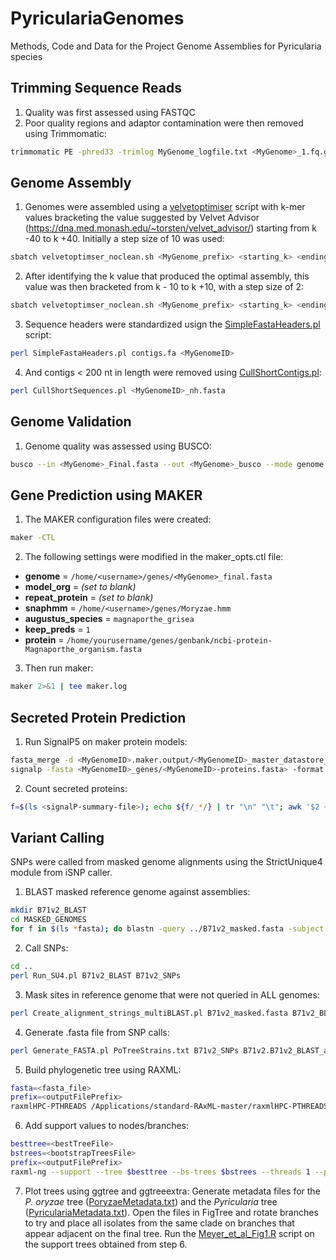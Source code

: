 # PyriculariaGenomes
Methods, Code and Data for the Project Genome Assemblies for Pyricularia species
## Trimming Sequence Reads
1. Quality was first assessed using FASTQC
2. Poor quality regions and adaptor contamination were then removed using Trimmomatic:
```bash
trimmomatic PE -phred33 -trimlog MyGenome_logfile.txt <MyGenome>_1.fq.gz <MyGenome>_2.fq.gz <MyGenome>_1_paired.fq <MyGenome>_1_unpaired.fq <MyGenome>_2_paired.fq <MyGenome>_2_unpaired.fq ILLUMINACLIP<path/to/adaptors.fasta>:2:30:10 SLIDINGWINDOW:20:20 MINLEN:120
```
## Genome Assembly
1. Genomes were assembled using a [velvetoptimiser](/scripts/velvetoptimiser_noclean.sh) script with k-mer values bracketing the value suggested by Velvet Advisor (https://dna.med.monash.edu/~torsten/velvet_advisor/) starting from k -40 to k +40. Initially a step size of 10 was used:
```bash
sbatch velvetoptimser_noclean.sh <MyGenome_prefix> <starting_k> <ending_k> 10
```
2. After identifying the k value that produced the optimal assembly, this value was then bracketed from k - 10 to k +10, with a step size of 2:
```bash
sbatch velvetoptimser_noclean.sh <MyGenome_prefix> <starting_k> <ending_k> 2
```
3. Sequence headers were standardized usign the [SimpleFastaHeaders.pl](/scripts/SimpleFastaHeaders.pl) script:
```bash
perl SimpleFastaHeaders.pl contigs.fa <MyGenomeID>
```
4. And contigs < 200 nt in length were removed using [CullShortContigs.pl](/scripts/CullShortContigs.pl):
```bash
perl CullShortSequences.pl <MyGenomeID>_nh.fasta
```
## Genome Validation
1. Genome quality was assessed using BUSCO:
```bash
busco --in <MyGenome>_Final.fasta --out <MyGenome>_busco --mode genome --lineage_dataset ascomycota_odb10 -f
```
## Gene Prediction using MAKER
1. The MAKER configuration files were created:
```bash
maker -CTL
```
2. The following settings were modified in the maker_opts.ctl file:
- **genome** = `/home/<username>/genes/<MyGenome>_final.fasta`
- **model_org** = *(set to blank)*
- **repeat_protein** = *(set to blank)*
- **snaphmm** = `/home/<username>/genes/Moryzae.hmm`
- **augustus_species** = `magnaporthe_grisea`
- **keep_preds** = `1`
- **protein** = `/home/yourusername/genes/genbank/ncbi-protein-Magnaporthe_organism.fasta`

3. Then run maker:
```bash
maker 2>&1 | tee maker.log
```
## Secreted Protein Prediction
1. Run SignalP5 on maker protein models:
```bash
fasta_merge -d <MyGenomeID>.maker.output/<MyGenomeID>_master_datastore_index.log -o <MyGenomeID>_genes
signalp -fasta <MyGenomeID>_genes/<MyGenomeID>-proteins.fasta> -format short -prefix <MyGenomeID>
```
2. Count secreted proteins:
```bash
f=$(ls <signalP-summary-file>); echo ${f/_*/} | tr "\n" "\t"; awk '$2 ~ /^SP/' $f |  wc -l
```
## Variant Calling
SNPs were called from masked genome alignments using the StrictUnique4 module from iSNP caller.
1. BLAST masked reference genome against assemblies:
```bash
mkdir B71v2_BLAST
cd MASKED_GENOMES
for f in $(ls *fasta); do blastn -query ../B71v2_masked.fasta -subject $f -evalue 1e-20 -max_target_seqs 20000 -outfmt '6 qseqid sseqid qstart qend sstart send btop' > ../B71v2_BLAST/B71v2.${f/_*/}.BLAST; done
```
2. Call SNPs:
```bash
cd ..
perl Run_SU4.pl B71v2_BLAST B71v2_SNPs
```
3. Mask sites in reference genome that were not queried in ALL genomes:
```bash
perl Create_alignment_strings_multiBLAST.pl B71v2_masked.fasta B71v2_BLAST
```
4. Generate .fasta file from SNP calls:
```bash
perl Generate_FASTA.pl PoTreeStrains.txt B71v2_SNPs B71v2.B71v2_BLAST_alignments
```
5. Build phylogenetic tree using RAXML:
```bash
fasta=<fasta_file>
prefix=<outputFilePrefix>
raxmlHPC-PTHREADS /Applications/standard-RAxML-master/raxmlHPC-PTHREADS -T 12 -m GTRCAT -n $prefix -s $fasta -p 1234 -f a -x 4321 -# autoMRE
```
6. Add support values to nodes/branches:
```bash
besttree=<bestTreeFile>
bstrees=<bootstrapTreesFile>
prefix=<outputFilePrefix>
raxml-ng --support --tree $besttree --bs-trees $bstrees --threads 1 --prefix $prefix
```
7. Plot trees using ggtree and ggtreeextra:
Generate metadata files for the _P. oryzae_ tree ([PoryzaeMetadata.txt](/data/TreeBuilding/PoryzaeMetadata.txt)) and the _Pyricularia_ tree ([PyriculariaMetadata.txt](/data/TreeBuilding/PyriculariaMetadata.txt)). Open the files in FigTree and rotate branches to try and place all isolates from the same clade on branches that appear adjacent on the final tree. Run the [Meyer_et_al_Fig1.R](/scripts/Meyer_et_al_Fig1.R) script on the support trees obtained from step 6.

